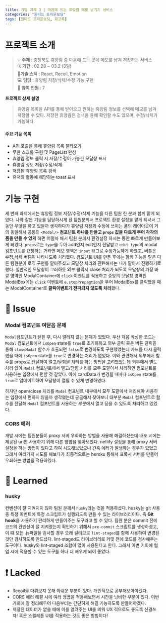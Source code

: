 ```yaml
---
title: 기업 과제 3 | 마음에 드는 휴양림 메모 남기기 서비스
categories: "원티드 프리온보딩"
tags: [원티드 프리온보딩, 회고록]
---
```


# 프로젝트 소개

> 💡 **주제** : 충청북도 휴양림 중 마음에 드는 곳에 메모를 남겨 저장하는 서비스<br/>
> 🗓 **기간** : 02.28 ~ 03.2 (3일)<br/>
> 🔨**기술 스택** : React, Recoil, Emotion<br/>
> 💻 **담당** : 휴양림 저장/삭제/수정 기능 구현<br/>
> 👤 **참여 인원** : 7

**프로젝트 상세 설명**

> 휴양림 목록을 API를 통해 받아오고 원하는 휴양림 정보를 선택해 메모를 남겨 저장할 수 있다. 저장한 휴양림은 검색을 통해 확인할 수도 있으며, 수정/삭제가 가능하다.

#### 주요 기능 목록

- API 호출을 통해 휴양림 목록 불러오기
- 무한 스크롤 구현 및 PageList 완성
- 휴양림 정보 클릭 시 저장/수정이 가능한 모달창 표시
- 휴양림 정보 저장/수정/삭제
- 저장된 휴양림 목록 검색
- 유저의 활동에 해당하는 toast 표시

# 기능 구현

세 번째 과제에서는 휴양림 정보 저장/수정/삭제 기능을 다른 팀원 한 분과 함께 맡게 되었다. 나와 같은 기능을 담당하시게 된 팀원분께서 프로젝트 환경 설정을 맡게 되셔서 그 동안 무엇을 하고 있을까 생각하다가 휴양림 저장과 수정에 쓰이는 폼의 레이아웃이 거의 동일해서 공통의 `<Modal/>` **컴포넌트 하나를 만들고 `props` 값을 다르게 주어 각각의 폼을 만들 수 있게** 하면 어떨까 해서 팀원 분께서 환경설정 하시는 동안 빠르게 만들어보게 되었다. `props`로는 `type`을 두어 add인지 edit인지 전달받고 `edit type`의 modal 컴포넌트를 요청하는 거라면 메모 영역은 `input` 태그로 수정가능하게 하였고, 버튼은 수정,삭제 버튼이 나타나도록 처리했다.
컴포넌트 UI를 만든 후에는 함께 기능을 맡은 다른 팀원분이 로직 구현를 맡아주셨고
모달창 처리와 관련해서는 내가 맡아서 진행하기로 했다.
일반적인 모달창이 그러하듯 외부 클릭시 close 처리가 되도록 모달창의 가장 바깥 영역인 ModalContainer에 `click` 이벤트를 적용하고 중앙의 모달창 영역인 ModalBox에는 `click` 이벤트에 `e.stopPropagtion`을 두어 ModalBox를 클릭했을 때는 ModalContainer로 **클릭이벤트가 전파되지 않도록 처리**했다.

# 🎃 Issue

### Modal 컴포넌트 여닫음 문제

`Modal`컴포넌트가 닫힌 후, 다시 열리지 않는 문제가 있었다.
우선 처음 작성한 코드는 `Modal` 컴포넌트에서 `isOpen` state를 `true`로 초기화하고 외부 클릭 혹은 버튼 클릭을 통해 `closeModal` 함수가 호출되면 `false`로 변경하도록 구현했었는데 카드를 다시 클릭했을 때에 `isOpen` state를 `true`로 변경하는 처리가 없었다. 이와 관련해서 외부에서 함수를 props로 전달하여 열고/닫힘을 처리를 하는 방법을 고려했었는데 외부에서 별도 처리 없이 `Modal` 컴포넌트에서 열고/닫힘 처리를 모두 도맡아서 처리하면 컴포넌트를 사용하는 입장에서 편할 것 같았다.
이에 cardData가 변경될 때마다 `isOpen` state를 `true`로 업데이트하여 모달창이 열릴 수 있게 변경하였다.

하지만 open/close 처리를 `Modal` 컴포넌트 내부에서 모두 도맡아서 처리해야 사용하는 입장에서 편하지 않을까 생각했는데 궁금해서 찾아보니 대부분 `Modal` 컴포넌트로 함수를 전달해 `Modal` 컴포넌트를 사용하는 부분에서 열고 닫을 수 있도록 처리하고 있었다.

### CORS 에러

개발 시에는 팀원분들이 proxy 서버 우회하는 방법을 사용해 해결하셨는데 배포 시에는 제공된 url만 사용하기 위해 다른 방법을 찾아보았다. netlify 설정을 통해 proxy 서버 설정을 하는 방법이 있다고 하여 시도해보았으나 간혹 에러가 발생하는 경우가 있었고 그래서 여러가지 시도를 해보다가 최종적으로는 heroku 통해서 프록시 서버를 만들어 우회하는 방법을 적용하였다.

# 📝 Learned

### husky

컨벤션이 잘 지켜지지 않아 팀원 분께서 `husky`라는 것을 적용하셨다. husky는 git 사용 중 특정 이벤트에 특정 스크립트가 실행되도록 만들 수 있는 라이브러리이다. 즉 **Git hook**을 사용하기 편리하게 만들어주는 도구라고 할 수 있다. 팀원 분은 commit 전에 코드의 컨벤션이 잘 지켜졌는지 확인하기 위해서 `pre-commit` 스크립트를 생성하셨고, 이 떄 모든 .js파일을 검사할 경우 오래 걸리므로 `lint-staged`를 함께 사용하여 변경된 것만 검사하도록 만드셨다. lint-staged도 라이브러리로 커밋 전에 코드를 검사해주는 도구이다. husky와 lint-staged 조합이 많이 사용된다고 한다. 그래서 이번 기회에 협업 시에 적용할 수 있는 도구를 하나 더 배우게 되어 좋았다.

# ❗️ Lacked

- Recoil을 다뤄보지 못해 아쉬운 부분이 있다. 개인적으로 공부해보아야겠다.
- CORS 에러 해결 시에 여러 방법을 적용해보면서 시간을 낭비한 부분이 있다. 이번 기회에 잘 정리해두어 다음부터는 간단하게 해결 가능하도록 만들어야겠다.
- 저장된 데이터가 없을 때에 이를 알려주는 UI를 띄워 UX 적으로도 좋도록 신경쓰자! 혹은 스켈레톤 UI를 적용하는 것도 좋은 방법이다!
